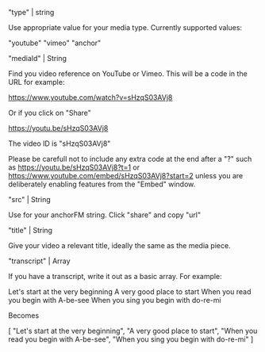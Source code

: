"type" | string

Use appropriate value for your media type. Currently supported values:

"youtube"
"vimeo"
"anchor"

"mediaId" | String

Find you video reference on YouTube or Vimeo. This will be a code in the URL for example:

https://www.youtube.com/watch?v=sHzqS03AVj8

Or if you click on "Share"

https://youtu.be/sHzqS03AVj8

The video ID is "sHzqS03AVj8"

Please be carefull not to include any extra code at the end after a "?" such as https://youtu.be/sHzqS03AVj8?t=1 or https://www.youtube.com/embed/sHzqS03AVj8?start=2 unless you are deliberately enabling features from the "Embed" window.

"src" | String

Use for your anchorFM string. Click "share" and copy "url"

"title" | String

Give your video a relevant title, ideally the same as the media piece.

"transcript" | Array

If you have a transcript, write it out as a basic array. For example:

Let's start at the very beginning
A very good place to start
When you read you begin with A-be-see
When you sing you begin with do-re-mi

Becomes

[
    "Let's start at the very beginning",
    "A very good place to start",
    "When you read you begin with A-be-see",
    "When you sing you begin with do-re-mi"
]